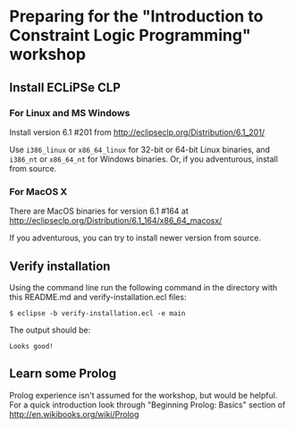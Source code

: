 # Preparing for the "Introduction to Constraint Logic Programming" workshop

## Install ECLiPSe CLP

### For Linux and MS Windows

Install version 6.1 #201 from http://eclipseclp.org/Distribution/6.1_201/

Use `i386_linux` or `x86_64_linux` for 32-bit or 64-bit Linux binaries, and `i386_nt` or `x86_64_nt` for Windows binaries.
Or, if you adventurous, install from source.

### For MacOS X

There are MacOS binaries for version 6.1 #164 at http://eclipseclp.org/Distribution/6.1_164/x86_64_macosx/

If you adventurous, you can try to install newer version from source.

## Verify installation

Using the command line run the following command in the directory with this README.md and verify-installation.ecl files:

    $ eclipse -b verify-installation.ecl -e main

The output should be:

    Looks good!

## Learn some Prolog

Prolog experience isn't assumed for the workshop, but would be helpful.
For a quick introduction look through "Beginning Prolog: Basics" section of http://en.wikibooks.org/wiki/Prolog
